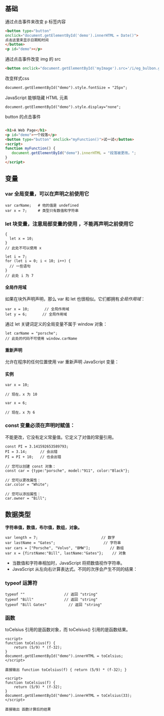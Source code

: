 ## 基础

通过点击事件来改变 p 标签内容

```html
<button type="button"
onclick="document.getElementById('demo').innerHTML = Date()">
点击这里来显示日期和时间
</button>
<p id="demo"></p>
```

通过点击事件改变 img 的 src

```html
<button onclick="document.getElementById('myImage').src='/i/eg_bulbon.gif'">开灯</button>
```

改变样式css

```html
document.getElementById("demo").style.fontSize = "25px";
```

JavaScript 能够隐藏 HTML 元素

```
document.getElementById("demo").style.display="none";
```

button 的点击事件

```html

<h1>A Web Page</h1>
<p id="demo">一个段落</p>
<button type="button" onclick="myFunction()">试一试</button>
<script>
function myFunction() {
   document.getElementById("demo").innerHTML = "段落被更改。";
}
</script>

```

## 变量

### var 全局变量，可以在声明之前使用它

```
var carName;   # 他的值是 undefined
var x = 7;     # 类型只有数值和字符串

```

### let 块变量，注意局部变量的使用 ，不能再声明之前使用它

```
{ 
  let x = 10;
}
// 此处不可以使用 x
```



```
let i = 7;
for (let i = 0; i < 10; i++) {
  // 一些语句
}
// 此处 i 为 7
```

#### 全局作用域

如果在块外声明声明，那么 var 和 let 也很相似。它们都拥有*全局作用域*：

```
var x = 10;       // 全局作用域
let y = 6;       // 全局作用域
```

通过 let 关键词定义的全局变量不属于 window 对象：

```
let carName = "porsche";
// 此处的代码不可使用 window.carName
```

#### 重新声明

允许在程序的任何位置使用 var 重新声明 JavaScript 变量：

#### 实例

```
var x = 10;

// 现在，x 为 10
 
var x = 6;

// 现在，x 为 6
```



### const  变量必须在声明时赋值：

不能更改，它没有定义常量值。它定义了对值的常量引用。

```
const PI = 3.141592653589793;
PI = 3.14;      // 会出错
PI = PI + 10;   // 也会出错
```

```
// 您可以创建 const 对象：
const car = {type:"porsche", model:"911", color:"Black"};

// 您可以更改属性：
car.color = "White";

// 您可以添加属性：
car.owner = "Bill";
```



## 数据类型

**字符串值，数值，布尔值，数组，对象。**

```
var length = 7;                             // 数字
var lastName = "Gates";                      // 字符串
var cars = ["Porsche", "Volvo", "BMW"];         // 数组
var x = {firstName:"Bill", lastName:"Gates"};    // 对象 
```

- 当数值和字符串相加时，JavaScript 将把数值视作字符串。
- JavaScript 从左向右计算表达式。不同的次序会产生不同的结果：



### typeof 运算符

```
typeof ""                  // 返回 "string"
typeof "Bill"              // 返回 "string"
typeof "Bill Gates"          // 返回 "string"
```



### 函数

toCelsius 引用的是函数对象，而 toCelsius() 引用的是函数结果。

```
<script>
function toCelsius(f) {
    return (5/9) * (f-32);
}
document.getElementById("demo").innerHTML = toCelsius;
</script>

直接输出 function toCelsius(f) { return (5/9) * (f-32); }
```

```
<script>
function toCelsius(f) {
    return (5/9) * (f-32);
}
document.getElementById("demo").innerHTML = toCelsius(33);
</script>

直接输出 函数计算后的结果
```

